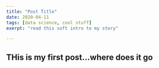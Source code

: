 ```yaml
---
title: "Post Title"
date: 2020-04-11
tags: [data science, cool stuff]
exerpt: "read this soft intro to my story"

---
```


## THis is my first post...where does it go
